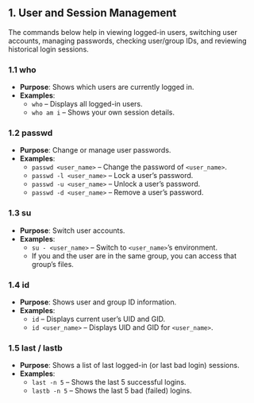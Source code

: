 ## 1. User and Session Management

The commands below help in viewing logged-in users, switching user accounts, managing passwords, checking user/group IDs, and reviewing historical login sessions.

### 1.1 **who**
- **Purpose**: Shows which users are currently logged in.  
- **Examples**:  
  - `who` – Displays all logged-in users.  
  - `who am i` – Shows your own session details.

### 1.2 **passwd**
- **Purpose**: Change or manage user passwords.  
- **Examples**:  
  - `passwd <user_name>` – Change the password of `<user_name>`.  
  - `passwd -l <user_name>` – Lock a user’s password.  
  - `passwd -u <user_name>` – Unlock a user’s password.  
  - `passwd -d <user_name>` – Remove a user’s password.

### 1.3 **su**
- **Purpose**: Switch user accounts.  
- **Examples**:  
  - `su - <user_name>` – Switch to `<user_name>`’s environment.  
  - If you and the user are in the same group, you can access that group’s files.

### 1.4 **id**
- **Purpose**: Shows user and group ID information.  
- **Examples**:  
  - `id` – Displays current user’s UID and GID.  
  - `id <user_name>` – Displays UID and GID for `<user_name>`.

### 1.5 **last** / **lastb**
- **Purpose**: Shows a list of last logged-in (or last bad login) sessions.  
- **Examples**:  
  - `last -n 5` – Shows the last 5 successful logins.  
  - `lastb -n 5` – Shows the last 5 bad (failed) logins.
